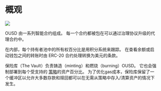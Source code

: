 # 概观

![](../.gitbook/assets/ousd_docs_graphics_3.png)

OUSD 由一系列智能合约组成。 每一个合约都被包在可以通过治理协议升级的代理合约中。

在内部，每个持有者池中的所有权百分比是用积分系统来跟踪。 在查看余额或启动钱包之间的转账时由 ERC-20 合约处理转换为美元的条款。

保险库（The Vault）负责铸造（minting）和燃烧（burning）OUSD。 它也会强制部署到每个受支持的 [策略](../core-concepts/supported-strategies/)的资产百分比。 为了优化gas成本，保险库保留了一个缓冲区以允许大多数存款和赎回都可以在无需从策略中存入/清算资产的情况下发生。




